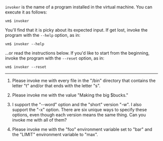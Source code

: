 `invoker` is the name of a program installed in the virtual machine. You can
execute it as follows:

    vm$ invoker

You'll find that it is picky about its expected input. If get lost, invoke the
program with the `--help` option, as in:

    vm$ invoker --help

...or read the instructions below. If you'd like to start from the beginning,
invoke the program with the `--reset` option, as in:

    vm$ invoker --reset

---

1. Please invoke me with every file in the "/bin" directory that contains the
   letter "t" and/or that ends with the letter "s".

2. Please invoke me with the value "Making the big $bucks."

3. I support the "--word" option and the "short" version "-w". I also support
   the "-x" option. There are six unique ways to specify these options, even
   though each version means the same thing. Can you invoke me with all of
   them?

4. Please invoke me with the "foo" environment variable set to "bar" and the
   "LIMIT" environment variable to "max".
